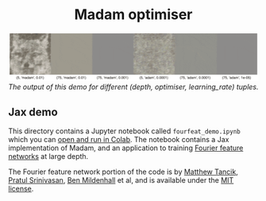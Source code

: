 <h1 align="center">
Madam optimiser
</h1>

![Demo output.](movie.gif)
*The output of this demo for different (depth, optimiser, learning_rate) tuples.*

## Jax demo

This directory contains a Jupyter notebook called `fourfeat_demo.ipynb` which you can [open and run in Colab](https://colab.research.google.com/github/jxbz/madam/blob/master/jax/fourfeat_demo.ipynb).
The notebook contains a Jax implementation of Madam, and an application to training [Fourier feature networks](https://people.eecs.berkeley.edu/~bmild/fourfeat/) at large depth.

The Fourier feature network portion of the code is by [Matthew Tancik](http://matthewtancik.com/), [Pratul Srinivasan](https://people.eecs.berkeley.edu/~pratul/), [Ben Mildenhall](http://people.eecs.berkeley.edu/~bmild/) et al, and is available under the [MIT license](https://opensource.org/licenses/MIT).
